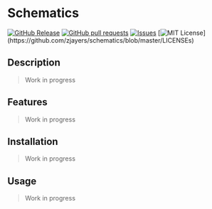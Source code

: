 # Schematics
[![GitHub Release](https://img.shields.io/github/release/zjayers/schematics.svg?style=flat)]()
[![GitHub pull requests](https://img.shields.io/github/issues-pr/zjayers/schematics.svg?style=flat)]()
[![Issues](https://img.shields.io/github/issues-raw/zjayers/schematics.svg?maxAge=25000)](https://github.com/zjayers/schematics/issues)
[![MIT License](https://img.shields.io/apm/l/atomic-ui.svg?)](https://github.com/zjayers/schematics/blob/master/LICENSEs)

## Description

> Work in progress

## Features

> Work in progress

## Installation

> Work in progress

## Usage

> Work in progress